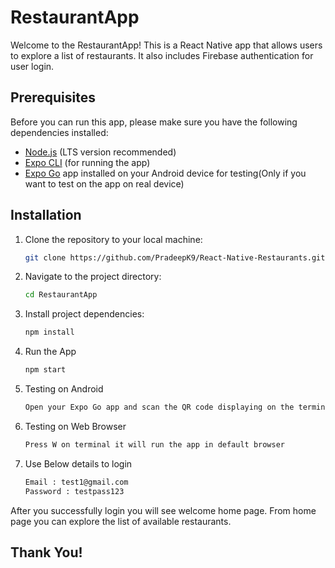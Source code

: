 # RestaurantApp

Welcome to the RestaurantApp! This is a React Native app that allows users to explore a list of restaurants. It also includes Firebase authentication for user login.

## Prerequisites

Before you can run this app, please make sure you have the following dependencies installed:

- [Node.js](https://nodejs.org/) (LTS version recommended)
- [Expo CLI](https://docs.expo.dev/get-started/installation/) (for running the app)
- [Expo Go](https://expo.dev/client) app installed on your Android device for testing(Only if you want to test on the app on real device)

## Installation

1. Clone the repository to your local machine:

   ```bash
   git clone https://github.com/PradeepK9/React-Native-Restaurants.git

2. Navigate to the project directory:

    ```bash
    cd RestaurantApp

3. Install project dependencies:

    ```bash
    npm install

4. Run the App

    ```bash
    npm start

5. Testing on Android
    ```bash
    Open your Expo Go app and scan the QR code displaying on the terminal

6. Testing on Web Browser
    ```bash
    Press W on terminal it will run the app in default browser

7. Use Below details to login
    ```bash
    Email : test1@gmail.com
    Password : testpass123

After you successfully login you will see welcome home page.
From home page you can explore the list of available restaurants.

## Thank You!


